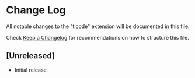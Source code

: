# Change Log

All notable changes to the "ticode" extension will be documented in this file.

Check [Keep a Changelog](http://keepachangelog.com/) for recommendations on how to structure this file.

## [Unreleased]

- Initial release
